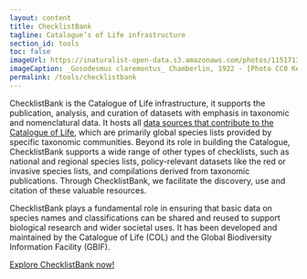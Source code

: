 ```yaml
---
layout: content
title: ChecklistBank
tagline: Catalogue’s of Life infrastructure
section_id: tools
toc: false
imageUrl: https://inaturalist-open-data.s3.amazonaws.com/photos/115171378/large.jpg
imageCaption: _Gosodesmus claremontus_ Chamberlin, 1922 - [Photo CC0 Ken-ichi Ueda](https://www.inaturalist.org/observations/70803805)
permalink: /tools/checklistbank
---
```


ChecklistBank is the Catalogue of Life infrastructure, it supports the publication, analysis, and curation of datasets with emphasis in taxonomic and nomenclatural data. It hosts all [data sources that contribute to the Catalogue of Life](/data/sources), which are primarily global species lists provided by specific taxonomic communities. Beyond its role in building the Catalogue, ChecklistBank supports a wide range of other types of checklists, such as national and regional species lists, policy-relevant datasets like the red or invasive species lists, and compilations derived from taxonomic publications. Through ChecklistBank, we facilitate the discovery, use and citation of these valuable resources.

ChecklistBank plays  a fundamental role in ensuring that basic data on species names and classifications can be shared and reused to support biological research and wider societal uses. It has been developed and maintained by the Catalogue of Life (COL) and the Global Biodiversity Information Facility (GBIF).

[Explore ChecklistBank now!](https://www.checklistbank.org/)

